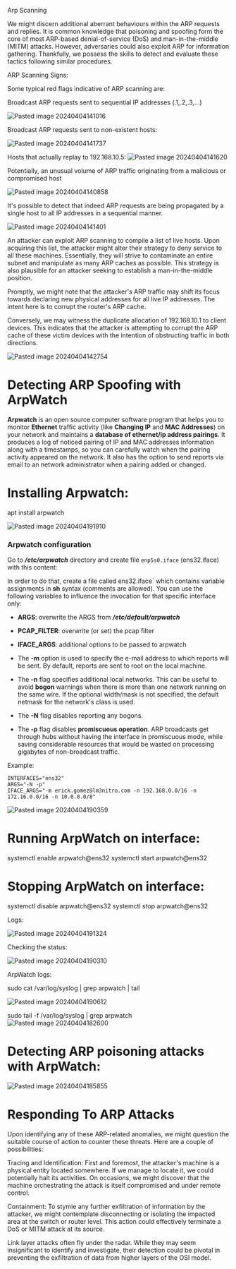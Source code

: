 Arp Scanning

  We might discern additional aberrant behaviours within the ARP requests and replies. It is common knowledge that poisoning and spoofing form the core of most ARP-based denial-of-service (DoS) and man-in-the-middle (MITM) attacks. However, adversaries could also exploit ARP for information gathering. Thankfully, we possess the skills to detect and evaluate these tactics following similar procedures.


ARP Scanning Signs:


Some typical red flags indicative of ARP scanning are:

Broadcast ARP requests sent to sequential IP addresses (.1,.2,.3,...)

![Pasted image 20240404141016](https://github.com/lm3nitro/Projects/assets/55665256/ed12c5c4-6cd8-4db4-a633-89387214f4ef)


Broadcast ARP requests sent to non-existent hosts:

![Pasted image 20240404141737](https://github.com/lm3nitro/Projects/assets/55665256/fd71f047-15ed-478a-9c90-7498eac6bff5)



Hosts that actually replay to 192.168.10.5:
![Pasted image 20240404141620](https://github.com/lm3nitro/Projects/assets/55665256/d0b7f3ec-fa99-47e4-af50-23e1a39c4824)


Potentially, an unusual volume of ARP traffic originating from a malicious or compromised host

![Pasted image 20240404140858](https://github.com/lm3nitro/Projects/assets/55665256/c9826d8d-1495-419e-8393-440e3bee689c)

It's possible to detect that indeed ARP requests are being propagated by a single host to all IP addresses in a sequential manner.



![Pasted image 20240404141401](https://github.com/lm3nitro/Projects/assets/55665256/bdea9adc-0f6b-4dc3-ba72-3ae13c223f6e)


An attacker can exploit ARP scanning to compile a list of live hosts. Upon acquiring this list, the attacker might alter their strategy to deny service to all these machines. Essentially, they will strive to contaminate an entire subnet and manipulate as many ARP caches as possible. This strategy is also plausible for an attacker seeking to establish a man-in-the-middle position.


Promptly, we might note that the attacker's ARP traffic may shift its focus towards declaring new physical addresses for all live IP addresses. The intent here is to corrupt the router's ARP cache.

Conversely, we may witness the duplicate allocation of 192.168.10.1 to client devices. This indicates that the attacker is attempting to corrupt the ARP cache of these victim devices with the intention of obstructing traffic in both directions.

![Pasted image 20240404142754](https://github.com/lm3nitro/Projects/assets/55665256/563fc144-bd45-4a92-a412-e6f8572dd410)





# Detecting ARP Spoofing with ArpWatch


**Arpwatch** is an open source computer software program that helps you to monitor **Ethernet** traffic activity (like **Changing IP** and **MAC Addresses**) on your network and maintains a **database of ethernet/ip address pairings**. It produces a log of noticed pairing of IP and MAC addresses information along with a timestamps, so you can carefully watch when the pairing activity appeared on the network. It also has the option to send reports via email to an network administrator when a pairing added or changed.

# Installing Arpwatch: 


apt install arpwatch

![Pasted image 20240404191910](https://github.com/lm3nitro/Projects/assets/55665256/a42e6239-19ba-429c-8a94-3bf07ab291ba)


### Arpwatch configuration


Go to **_/etc/arpwatch_** directory and create file `enp5s0.iface` (ens32.iface) with this content:

In order to do that, create a file called ens32.iface` which contains variable assignments in **sh** syntax (comments are allowed). You can use the following variables to influence the invocation for that specific interface only:

- **ARGS**: overwrite the ARGS from _**/etc/default/arpwatch**_
- **PCAP_FILTER**: overwrite (or set) the pcap filter
- **IFACE_ARGS**: additional options to be passed to arpwatch


- The **-m** option is used to specify the e-mail address to which reports will be sent. By default, reports are sent to root on the local machine.
    
- The **-n** flag specifies additional local networks. This can be useful to avoid **bogon** warnings when there is more than one network running on the same wire. If the optional width/mask is not specified, the default netmask for the network's class is used.
    
- The **-N** flag disables reporting any bogons.
    
- The **-p** flag disables **promiscuous operation**. ARP broadcasts get through hubs without having the interface in promiscuous mode, while saving considerable resources that would be wasted on processing gigabytes of non-broadcast traffic.




Example:

```
INTERFACES="ens32"
ARGS="-N -p"
IFACE_ARGS="-m erick.gomez@lm3nitro.com -n 192.168.0.0/16 -n 172.16.0.0/16 -n 10.0.0.0/8"

```



![Pasted image 20240404190359](https://github.com/lm3nitro/Projects/assets/55665256/6d339024-7237-47d7-bb5c-c061fc725e19)


# Running ArpWatch on interface:

systemctl enable arpwatch@ens32
systemctl start arpwatch@ens32


# Stopping ArpWatch on interface:

systemctl disable arpwatch@ens32
systemctl stop arpwatch@ens32


Logs:

![Pasted image 20240404191324](https://github.com/lm3nitro/Projects/assets/55665256/1936dc2a-a171-46bd-826b-66c6bc17f41f)




Checking the status:

![Pasted image 20240404190310](https://github.com/lm3nitro/Projects/assets/55665256/20f8a4ca-b43b-4066-8549-55b310b6df2d)




ArpWatch logs:



sudo cat /var/log/syslog | grep arpwatch | tail


![Pasted image 20240404190612](https://github.com/lm3nitro/Projects/assets/55665256/59664832-0848-4718-8233-0fbac2cee537)

sudo tail -f /var/log/syslog | grep arpwatch
![Pasted image 20240404182600](https://github.com/lm3nitro/Projects/assets/55665256/0071107c-66dd-4365-b78b-cdc3dd8a4f7d)


# Detecting ARP poisoning attacks with ArpWatch:

![Pasted image 20240404185855](https://github.com/lm3nitro/Projects/assets/55665256/4e039006-6b3c-49cc-a317-bdc7ad3121c2)

# Responding To ARP Attacks

Upon identifying any of these ARP-related anomalies, we might question the suitable course of action to counter these threats. Here are a couple of possibilities:

Tracing and Identification: First and foremost, the attacker's machine is a physical entity located somewhere. If we manage to locate it, we could potentially halt its activities. On occasions, we might discover that the machine orchestrating the attack is itself compromised and under remote control.

Containment: To stymie any further exfiltration of information by the attacker, we might contemplate disconnecting or isolating the impacted area at the switch or router level. This action could effectively terminate a DoS or MITM attack at its source.

Link layer attacks often fly under the radar. While they may seem insignificant to identify and investigate, their detection could be pivotal in preventing the exfiltration of data from higher layers of the OSI model.
